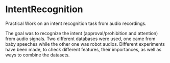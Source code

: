 # IntentRecognition
Practical Work on an intent recognition task from audio recordings. 

The goal was to recognize the intent (approval/prohibition and attention) from audio signals. Two different databases were used, one came from baby speeches while the other one was robot audios. Different experiments have been made, to check different features, their importances, as well as ways to combine the datasets.
